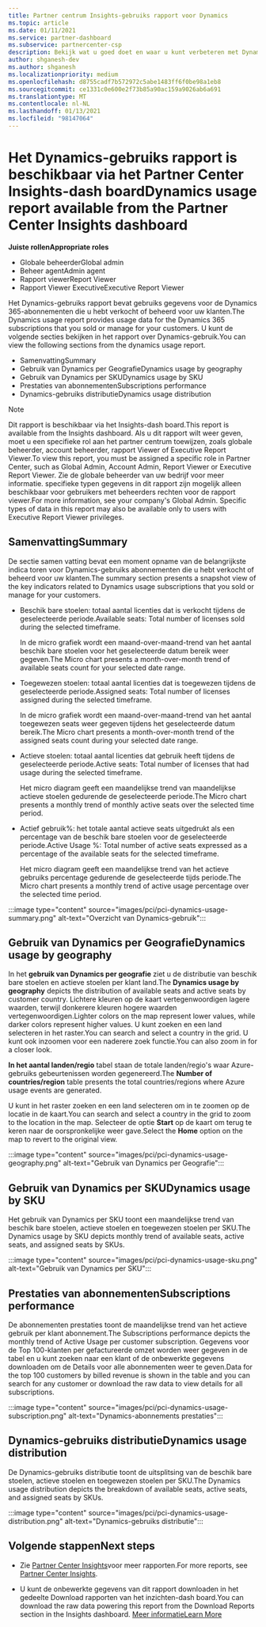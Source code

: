 ```yaml
---
title: Partner centrum Insights-gebruiks rapport voor Dynamics
ms.topic: article
ms.date: 01/11/2021
ms.service: partner-dashboard
ms.subservice: partnercenter-csp
description: Bekijk wat u goed doet en waar u kunt verbeteren met Dynamics-abonnementen die u verkoopt of beheert voor uw klanten.
author: shganesh-dev
ms.author: shganesh
ms.localizationpriority: medium
ms.openlocfilehash: d8755cadf7b572972c5abe1483ff6f0be98a1eb8
ms.sourcegitcommit: ce1331c0e600e2f73b85a90ac159a9026ab6a691
ms.translationtype: MT
ms.contentlocale: nl-NL
ms.lasthandoff: 01/13/2021
ms.locfileid: "98147064"
---
```

# <a name="dynamics-usage-report-available-from-the-partner-center-insights-dashboard"></a><span data-ttu-id="4d1b0-103">Het Dynamics-gebruiks rapport is beschikbaar via het Partner Center Insights-dash board</span><span class="sxs-lookup"><span data-stu-id="4d1b0-103">Dynamics usage report available from the Partner Center Insights dashboard</span></span>

<span data-ttu-id="4d1b0-104">**Juiste rollen**</span><span class="sxs-lookup"><span data-stu-id="4d1b0-104">**Appropriate roles**</span></span>
- <span data-ttu-id="4d1b0-105">Globale beheerder</span><span class="sxs-lookup"><span data-stu-id="4d1b0-105">Global admin</span></span>
- <span data-ttu-id="4d1b0-106">Beheer agent</span><span class="sxs-lookup"><span data-stu-id="4d1b0-106">Admin agent</span></span>
- <span data-ttu-id="4d1b0-107">Rapport viewer</span><span class="sxs-lookup"><span data-stu-id="4d1b0-107">Report Viewer</span></span>
- <span data-ttu-id="4d1b0-108">Rapport Viewer Executive</span><span class="sxs-lookup"><span data-stu-id="4d1b0-108">Executive Report Viewer</span></span>

<span data-ttu-id="4d1b0-109">Het Dynamics-gebruiks rapport bevat gebruiks gegevens voor de Dynamics 365-abonnementen die u hebt verkocht of beheerd voor uw klanten.</span><span class="sxs-lookup"><span data-stu-id="4d1b0-109">The Dynamics usage report provides usage data for the Dynamics 365 subscriptions that you sold or manage for your customers.</span></span> <span data-ttu-id="4d1b0-110">U kunt de volgende secties bekijken in het rapport over Dynamics-gebruik.</span><span class="sxs-lookup"><span data-stu-id="4d1b0-110">You can view the following sections from the dynamics usage report.</span></span>

- <span data-ttu-id="4d1b0-111">Samenvatting</span><span class="sxs-lookup"><span data-stu-id="4d1b0-111">Summary</span></span>
- <span data-ttu-id="4d1b0-112">Gebruik van Dynamics per Geografie</span><span class="sxs-lookup"><span data-stu-id="4d1b0-112">Dynamics usage by geography</span></span>
- <span data-ttu-id="4d1b0-113">Gebruik van Dynamics per SKU</span><span class="sxs-lookup"><span data-stu-id="4d1b0-113">Dynamics usage by SKU</span></span>
- <span data-ttu-id="4d1b0-114">Prestaties van abonnementen</span><span class="sxs-lookup"><span data-stu-id="4d1b0-114">Subscriptions performance</span></span>
- <span data-ttu-id="4d1b0-115">Dynamics-gebruiks distributie</span><span class="sxs-lookup"><span data-stu-id="4d1b0-115">Dynamics usage distribution</span></span>

 > [!NOTE]
 > <span data-ttu-id="4d1b0-116">Dit rapport is beschikbaar via het Insights-dash board.</span><span class="sxs-lookup"><span data-stu-id="4d1b0-116">This report is available from the Insights dashboard.</span></span> <span data-ttu-id="4d1b0-117">Als u dit rapport wilt weer geven, moet u een specifieke rol aan het partner centrum toewijzen, zoals globale beheerder, account beheerder, rapport Viewer of Executive Report Viewer.</span><span class="sxs-lookup"><span data-stu-id="4d1b0-117">To view this report, you must be assigned a specific role in Partner Center, such as Global Admin, Account Admin, Report Viewer or Executive Report Viewer.</span></span> <span data-ttu-id="4d1b0-118">Zie de globale beheerder van uw bedrijf voor meer informatie. specifieke typen gegevens in dit rapport zijn mogelijk alleen beschikbaar voor gebruikers met beheerders rechten voor de rapport viewer.</span><span class="sxs-lookup"><span data-stu-id="4d1b0-118">For more information, see your company's Global Admin. Specific types of data in this report may also be available only to users with Executive Report Viewer privileges.</span></span>

## <a name="summary"></a><span data-ttu-id="4d1b0-119">Samenvatting</span><span class="sxs-lookup"><span data-stu-id="4d1b0-119">Summary</span></span>

<span data-ttu-id="4d1b0-120">De sectie samen vatting bevat een moment opname van de belangrijkste indica toren voor Dynamics-gebruiks abonnementen die u hebt verkocht of beheerd voor uw klanten.</span><span class="sxs-lookup"><span data-stu-id="4d1b0-120">The summary section presents a snapshot view of the key indicators related to Dynamics usage subscriptions that you sold or manage for your customers.</span></span>  

- <span data-ttu-id="4d1b0-121">Beschik bare stoelen: totaal aantal licenties dat is verkocht tijdens de geselecteerde periode.</span><span class="sxs-lookup"><span data-stu-id="4d1b0-121">Available seats: Total number of licenses sold during the selected timeframe.</span></span>

   <span data-ttu-id="4d1b0-122">In de micro grafiek wordt een maand-over-maand-trend van het aantal beschik bare stoelen voor het geselecteerde datum bereik weer gegeven.</span><span class="sxs-lookup"><span data-stu-id="4d1b0-122">The Micro chart presents a month-over-month trend of available seats count for your selected date range.</span></span>

- <span data-ttu-id="4d1b0-123">Toegewezen stoelen: totaal aantal licenties dat is toegewezen tijdens de geselecteerde periode.</span><span class="sxs-lookup"><span data-stu-id="4d1b0-123">Assigned seats: Total number of licenses assigned during the selected timeframe.</span></span>

   <span data-ttu-id="4d1b0-124">In de micro grafiek wordt een maand-over-maand-trend van het aantal toegewezen seats weer gegeven tijdens het geselecteerde datum bereik.</span><span class="sxs-lookup"><span data-stu-id="4d1b0-124">The Micro chart presents a month-over-month trend of the assigned seats count during your selected date range.</span></span>

- <span data-ttu-id="4d1b0-125">Actieve stoelen: totaal aantal licenties dat gebruik heeft tijdens de geselecteerde periode.</span><span class="sxs-lookup"><span data-stu-id="4d1b0-125">Active seats: Total number of licenses that had usage during the selected timeframe.</span></span> 

   <span data-ttu-id="4d1b0-126">Het micro diagram geeft een maandelijkse trend van maandelijkse actieve stoelen gedurende de geselecteerde periode.</span><span class="sxs-lookup"><span data-stu-id="4d1b0-126">The Micro chart presents a monthly trend of monthly active seats over the selected time period.</span></span>

- <span data-ttu-id="4d1b0-127">Actief gebruik%: het totale aantal actieve seats uitgedrukt als een percentage van de beschik bare stoelen voor de geselecteerde periode.</span><span class="sxs-lookup"><span data-stu-id="4d1b0-127">Active Usage %: Total number of active seats expressed as a percentage of the available seats for the selected timeframe.</span></span> 

   <span data-ttu-id="4d1b0-128">Het micro diagram geeft een maandelijkse trend van het actieve gebruiks percentage gedurende de geselecteerde tijds periode.</span><span class="sxs-lookup"><span data-stu-id="4d1b0-128">The Micro chart presents a monthly trend of active usage percentage over the selected time period.</span></span>

:::image type="content" source="images/pci/pci-dynamics-usage-summary.png" alt-text="Overzicht van Dynamics-gebruik":::

## <a name="dynamics-usage-by-geography"></a><span data-ttu-id="4d1b0-130">Gebruik van Dynamics per Geografie</span><span class="sxs-lookup"><span data-stu-id="4d1b0-130">Dynamics usage by geography</span></span>

<span data-ttu-id="4d1b0-131">In het **gebruik van Dynamics per geografie** ziet u de distributie van beschik bare stoelen en actieve stoelen per klant land.</span><span class="sxs-lookup"><span data-stu-id="4d1b0-131">The **Dynamics usage by geography** depicts the distribution of available seats and active seats by customer country.</span></span> <span data-ttu-id="4d1b0-132">Lichtere kleuren op de kaart vertegenwoordigen lagere waarden, terwijl donkerere kleuren hogere waarden vertegenwoordigen.</span><span class="sxs-lookup"><span data-stu-id="4d1b0-132">Lighter colors on the map represent lower values, while darker colors represent higher values.</span></span> <span data-ttu-id="4d1b0-133">U kunt zoeken en een land selecteren in het raster.</span><span class="sxs-lookup"><span data-stu-id="4d1b0-133">You can search and select a country in the grid.</span></span> <span data-ttu-id="4d1b0-134">U kunt ook inzoomen voor een naderere zoek functie.</span><span class="sxs-lookup"><span data-stu-id="4d1b0-134">You can also zoom in for a closer look.</span></span>

<span data-ttu-id="4d1b0-135">**In het aantal landen/regio** tabel staan de totale landen/regio's waar Azure-gebruiks gebeurtenissen worden gegenereerd.</span><span class="sxs-lookup"><span data-stu-id="4d1b0-135">The **Number of countries/region** table presents the total countries/regions where Azure usage events are generated.</span></span>

<span data-ttu-id="4d1b0-136">U kunt in het raster zoeken en een land selecteren om in te zoomen op de locatie in de kaart.</span><span class="sxs-lookup"><span data-stu-id="4d1b0-136">You can search and select a country in the grid to zoom to the location in the map.</span></span> <span data-ttu-id="4d1b0-137">Selecteer de optie **Start** op de kaart om terug te keren naar de oorspronkelijke weer gave.</span><span class="sxs-lookup"><span data-stu-id="4d1b0-137">Select the **Home** option on the map to revert to the original view.</span></span>

:::image type="content" source="images/pci/pci-dynamics-usage-geography.png" alt-text="Gebruik van Dynamics per Geografie":::

## <a name="dynamics-usage-by-sku"></a><span data-ttu-id="4d1b0-139">Gebruik van Dynamics per SKU</span><span class="sxs-lookup"><span data-stu-id="4d1b0-139">Dynamics usage by SKU</span></span>

<span data-ttu-id="4d1b0-140">Het gebruik van Dynamics per SKU toont een maandelijkse trend van beschik bare stoelen, actieve stoelen en toegewezen stoelen per SKU.</span><span class="sxs-lookup"><span data-stu-id="4d1b0-140">The Dynamics usage by SKU depicts monthly trend of available seats, active seats, and assigned seats by SKUs.</span></span>

:::image type="content" source="images/pci/pci-dynamics-usage-sku.png" alt-text="Gebruik van Dynamics per SKU":::

## <a name="subscriptions-performance"></a><span data-ttu-id="4d1b0-142">Prestaties van abonnementen</span><span class="sxs-lookup"><span data-stu-id="4d1b0-142">Subscriptions performance</span></span>

<span data-ttu-id="4d1b0-143">De abonnementen prestaties toont de maandelijkse trend van het actieve gebruik per klant abonnement.</span><span class="sxs-lookup"><span data-stu-id="4d1b0-143">The Subscriptions performance depicts the monthly trend of Active Usage per customer subscription.</span></span> <span data-ttu-id="4d1b0-144">Gegevens voor de Top 100-klanten per gefactureerde omzet worden weer gegeven in de tabel en u kunt zoeken naar een klant of de onbewerkte gegevens downloaden om de Details voor alle abonnementen weer te geven.</span><span class="sxs-lookup"><span data-stu-id="4d1b0-144">Data for the top 100 customers by billed revenue is shown in the table and you can search for any customer or download the raw data to view details for all subscriptions.</span></span>

:::image type="content" source="images/pci/pci-dynamics-usage-subscription.png" alt-text="Dynamics-abonnements prestaties":::

## <a name="dynamics-usage-distribution"></a><span data-ttu-id="4d1b0-146">Dynamics-gebruiks distributie</span><span class="sxs-lookup"><span data-stu-id="4d1b0-146">Dynamics usage distribution</span></span>

<span data-ttu-id="4d1b0-147">De Dynamics-gebruiks distributie toont de uitsplitsing van de beschik bare stoelen, actieve stoelen en toegewezen stoelen per SKU.</span><span class="sxs-lookup"><span data-stu-id="4d1b0-147">The Dynamics usage distribution depicts the breakdown of available seats, active seats, and assigned seats by SKUs.</span></span>

:::image type="content" source="images/pci/pci-dynamics-usage-distribution.png" alt-text="Dynamics-gebruiks distributie":::

## <a name="next-steps"></a><span data-ttu-id="4d1b0-149">Volgende stappen</span><span class="sxs-lookup"><span data-stu-id="4d1b0-149">Next steps</span></span>

- <span data-ttu-id="4d1b0-150">Zie [Partner Center Insights](partner-center-insights.md)voor meer rapporten.</span><span class="sxs-lookup"><span data-stu-id="4d1b0-150">For more reports, see [Partner Center Insights](partner-center-insights.md).</span></span>

- <span data-ttu-id="4d1b0-151">U kunt de onbewerkte gegevens van dit rapport downloaden in het gedeelte Download rapporten van het inzichten-dash board.</span><span class="sxs-lookup"><span data-stu-id="4d1b0-151">You can download the raw data powering this report from the Download Reports section in the Insights dashboard.</span></span> [<span data-ttu-id="4d1b0-152">Meer informatie</span><span class="sxs-lookup"><span data-stu-id="4d1b0-152">Learn More</span></span>](pci-download-reports.md) 
